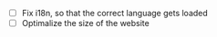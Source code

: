  - [ ] Fix i18n, so that the correct language gets loaded
 - [ ] Optimalize the size of the website
